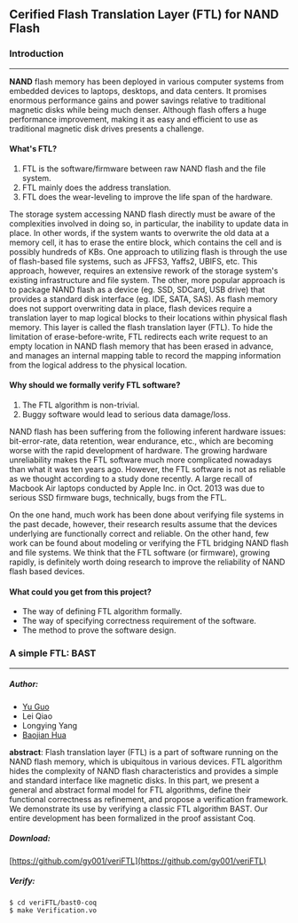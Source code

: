 ## Cerified Flash Translation Layer (FTL) for NAND Flash

### Introduction 
----
**NAND** flash memory has been deployed in various computer systems from
embedded devices to laptops, desktops, and data centers.
It promises enormous performance gains and power savings 
relative to traditional magnetic disks while being much 
denser. 
Although flash offers a huge performance improvement, making
it as easy and efficient to use as traditional magnetic disk
drives presents a challenge. 

#### What's FTL?

1. FTL is the software/firmware between raw NAND flash and the file system.
2. FTL mainly does the address translation.
3. FTL does the wear-leveling to improve the life span of the hardware.

The storage system accessing NAND flash directly must be aware of the
complexities involved in doing so, in particular, the inability to
update data in place.  In other words, if the system wants to
overwrite the old data at a memory cell, it has to erase the entire block, which contains the cell and is possibly hundreds of KBs.
One approach to utilizing flash is through the use of flash-based file
systems, such as JFFS3, Yaffs2, UBIFS, etc. This approach, however,
requires an extensive rework of the storage system's existing
infrastructure and file system. The other, more popular approach is to
package NAND flash as a device (eg. SSD, SDCard, USB drive) that
provides a standard disk interface (eg. IDE, SATA, SAS). As flash
memory does not support overwriting data in place, flash devices
require a translation layer to map logical blocks to their locations
within physical flash memory. This layer is called the flash
translation layer (FTL).
To hide the limitation of erase-before-write, FTL redirects each write request
to an empty location in NAND flash memory that has been erased in advance,
and manages an internal mapping table to record the mapping information
from the logical address to the physical location.

#### Why should we formally verify FTL software?

1. The FTL algorithm is non-trivial.
2. Buggy software would lead to serious data damage/loss.

NAND flash has been suffering from the following inferent hardware issues: bit-error-rate, data retention, wear endurance, etc., which are becoming worse with the rapid development of hardware. The growing hardware unreliability makes the FTL software much more
complicated nowadays than what it was ten years ago.
However, the FTL software is not as reliable as we thought according to a study done recently. A large recall of Macbook Air laptops conducted by Apple Inc. in Oct. 2013 was due to serious SSD firmware bugs, technically, bugs from the FTL.

On the one hand, much work has been done about verifying file systems in the past decade, however, their research results assume that the devices underlying are functionally correct and reliable. On the other hand, few work can be found about modeling or verifying the FTL bridging NAND flash and file systems. We think that the FTL software (or firmware), growing rapidly, is definitely worth doing research to improve the reliability of NAND flash based devices.

#### What could you get from this project?

+ The way of defining FTL algorithm formally.
+ The way of specifying correctness requirement of the software.
+ The method to prove the software design.

### A simple FTL: BAST
---

##### Author: 

+ [Yu Guo](http://gy001.github.io)
+ Lei Qiao
+ Longying Yang
+ [Baojian Hua](http://staff.ustc.edu.cn/~bjhua/)

**abstract**: Flash translation layer (FTL) is a part of software running on the
NAND flash memory, which is ubiquitous in various devices.  FTL algorithm hides the complexity of NAND flash characteristics and provides a simple and standard interface like magnetic disks. In this part, we present a general and abstract formal model for FTL algorithms, define their functional correctness as refinement, and propose a verification framework. We demonstrate its use by verifying a classic FTL algorithm BAST.  Our entire development has been
formalized in the proof assistant Coq.

##### Download: 
[https://github.com/gy001/veriFTL](https://github.com/gy001/veriFTL)

##### Verify: 

```bash
$ cd veriFTL/bast0-coq
$ make Verification.vo
```
